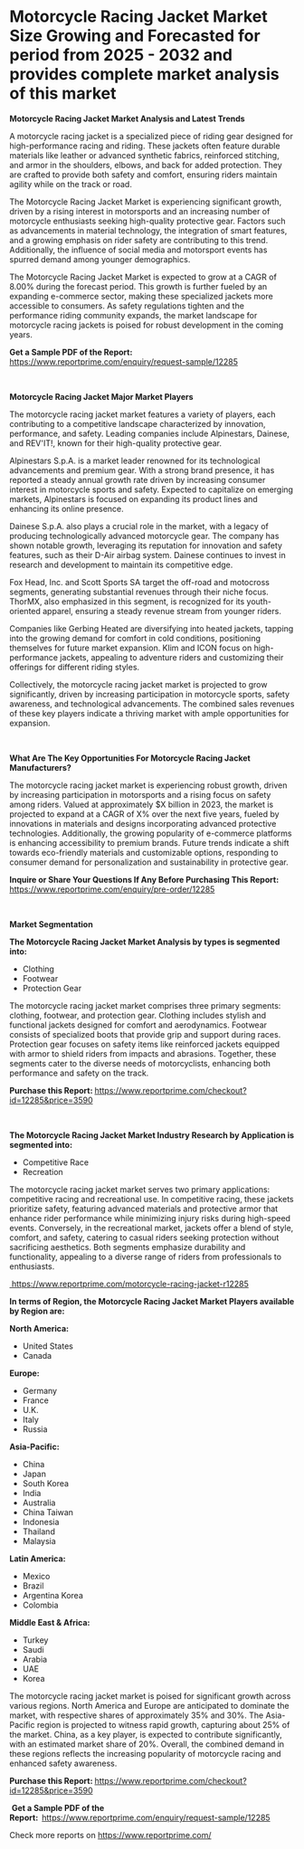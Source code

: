 <p><h1>Motorcycle Racing Jacket Market Size Growing and Forecasted for period from 2025 - 2032 and provides complete market analysis of this market</h1></p><p><strong>Motorcycle Racing Jacket Market Analysis and Latest Trends</strong></p>
<p><p>A motorcycle racing jacket is a specialized piece of riding gear designed for high-performance racing and riding. These jackets often feature durable materials like leather or advanced synthetic fabrics, reinforced stitching, and armor in the shoulders, elbows, and back for added protection. They are crafted to provide both safety and comfort, ensuring riders maintain agility while on the track or road.</p><p>The Motorcycle Racing Jacket Market is experiencing significant growth, driven by a rising interest in motorsports and an increasing number of motorcycle enthusiasts seeking high-quality protective gear. Factors such as advancements in material technology, the integration of smart features, and a growing emphasis on rider safety are contributing to this trend. Additionally, the influence of social media and motorsport events has spurred demand among younger demographics.</p><p>The Motorcycle Racing Jacket Market is expected to grow at a CAGR of 8.00% during the forecast period. This growth is further fueled by an expanding e-commerce sector, making these specialized jackets more accessible to consumers. As safety regulations tighten and the performance riding community expands, the market landscape for motorcycle racing jackets is poised for robust development in the coming years.</p></p>
<p><strong>Get a Sample PDF of the Report:&nbsp;</strong> <a href="https://www.reportprime.com/enquiry/request-sample/12285?utm_campaign=3250&utm_medium=2&utm_source=Github&utm_content=ia&utm_term=18032025&utm_id=motorcycle-racing-jacket">https://www.reportprime.com/enquiry/request-sample/12285</a></p>
<p>&nbsp;</p>
<p><strong>Motorcycle Racing Jacket Major Market Players</strong></p>
<p><p>The motorcycle racing jacket market features a variety of players, each contributing to a competitive landscape characterized by innovation, performance, and safety. Leading companies include Alpinestars, Dainese, and REV'IT!, known for their high-quality protective gear.</p><p>Alpinestars S.p.A. is a market leader renowned for its technological advancements and premium gear. With a strong brand presence, it has reported a steady annual growth rate driven by increasing consumer interest in motorcycle sports and safety. Expected to capitalize on emerging markets, Alpinestars is focused on expanding its product lines and enhancing its online presence.</p><p>Dainese S.p.A. also plays a crucial role in the market, with a legacy of producing technologically advanced motorcycle gear. The company has shown notable growth, leveraging its reputation for innovation and safety features, such as their D-Air airbag system. Dainese continues to invest in research and development to maintain its competitive edge.</p><p>Fox Head, Inc. and Scott Sports SA target the off-road and motocross segments, generating substantial revenues through their niche focus. ThorMX, also emphasized in this segment, is recognized for its youth-oriented apparel, ensuring a steady revenue stream from younger riders.</p><p>Companies like Gerbing Heated are diversifying into heated jackets, tapping into the growing demand for comfort in cold conditions, positioning themselves for future market expansion. Klim and ICON focus on high-performance jackets, appealing to adventure riders and customizing their offerings for different riding styles.</p><p>Collectively, the motorcycle racing jacket market is projected to grow significantly, driven by increasing participation in motorcycle sports, safety awareness, and technological advancements. The combined sales revenues of these key players indicate a thriving market with ample opportunities for expansion.</p></p>
<p>&nbsp;</p>
<p><strong>What Are The Key Opportunities For Motorcycle Racing Jacket Manufacturers?</strong></p>
<p><p>The motorcycle racing jacket market is experiencing robust growth, driven by increasing participation in motorsports and a rising focus on safety among riders. Valued at approximately $X billion in 2023, the market is projected to expand at a CAGR of X% over the next five years, fueled by innovations in materials and designs incorporating advanced protective technologies. Additionally, the growing popularity of e-commerce platforms is enhancing accessibility to premium brands. Future trends indicate a shift towards eco-friendly materials and customizable options, responding to consumer demand for personalization and sustainability in protective gear.</p></p>
<p><strong>Inquire or Share Your Questions If Any Before Purchasing This Report:</strong> <a href="https://www.reportprime.com/enquiry/pre-order/12285?utm_campaign=3250&utm_medium=2&utm_source=Github&utm_content=ia&utm_term=18032025&utm_id=motorcycle-racing-jacket">https://www.reportprime.com/enquiry/pre-order/12285</a></p>
<p>&nbsp;</p>
<p><strong>Market Segmentation</strong></p>
<p><strong>The Motorcycle Racing Jacket Market Analysis by types is segmented into:</strong></p>
<p><ul><li>Clothing</li><li>Footwear</li><li>Protection Gear</li></ul></p>
<p><p>The motorcycle racing jacket market comprises three primary segments: clothing, footwear, and protection gear. Clothing includes stylish and functional jackets designed for comfort and aerodynamics. Footwear consists of specialized boots that provide grip and support during races. Protection gear focuses on safety items like reinforced jackets equipped with armor to shield riders from impacts and abrasions. Together, these segments cater to the diverse needs of motorcyclists, enhancing both performance and safety on the track.</p></p>
<p><strong>Purchase this Report:&nbsp;</strong><a href="https://www.reportprime.com/checkout?id=12285&price=3590&utm_campaign=3250&utm_medium=2&utm_source=Github&utm_content=ia&utm_term=18032025&utm_id=motorcycle-racing-jacket">https://www.reportprime.com/checkout?id=12285&price=3590</a></p>
<p>&nbsp;</p>
<p><strong>The Motorcycle Racing Jacket Market Industry Research by Application is segmented into:</strong></p>
<p><ul><li>Competitive Race</li><li>Recreation</li></ul></p>
<p><p>The motorcycle racing jacket market serves two primary applications: competitive racing and recreational use. In competitive racing, these jackets prioritize safety, featuring advanced materials and protective armor that enhance rider performance while minimizing injury risks during high-speed events. Conversely, in the recreational market, jackets offer a blend of style, comfort, and safety, catering to casual riders seeking protection without sacrificing aesthetics. Both segments emphasize durability and functionality, appealing to a diverse range of riders from professionals to enthusiasts.</p></p>
<p><a href="https://www.reportprime.com/motorcycle-racing-jacket-r12285?utm_campaign=3250&utm_medium=2&utm_source=Github&utm_content=ia&utm_term=18032025&utm_id=motorcycle-racing-jacket">&nbsp;https://www.reportprime.com/motorcycle-racing-jacket-r12285</a></p>
<p><strong>In terms of Region, the Motorcycle Racing Jacket Market Players available by Region are:</strong></p>
<p>
    <p> <strong> North America: </strong>
        <ul>
            <li>United States</li>
            <li>Canada</li>
        </ul>
        </p> 
    <p> <strong> Europe: </strong>
        <ul>
            <li>Germany</li>
            <li>France</li>
            <li>U.K.</li>
            <li>Italy</li>
            <li>Russia</li>
        </ul>
        </p> 
    <p> <strong> Asia-Pacific: </strong>
        <ul>
            <li>China</li>
            <li>Japan</li>
            <li>South Korea</li>
            <li>India</li>
            <li>Australia</li>
            <li>China Taiwan</li>
            <li>Indonesia</li>
            <li>Thailand</li>
            <li>Malaysia</li>
        </ul>
        </p> 
    <p> <strong> Latin America: </strong>
        <ul>
            <li>Mexico</li>
            <li>Brazil</li>
            <li>Argentina Korea</li>
            <li>Colombia</li>
        </ul>
        </p> 
    <p> <strong> Middle East & Africa: </strong>
        <ul>
            <li>Turkey</li>
            <li>Saudi</li>
            <li>Arabia</li>
            <li>UAE</li>
            <li>Korea</li>
        </ul>
    </p>
    </p>
<p><p>The motorcycle racing jacket market is poised for significant growth across various regions. North America and Europe are anticipated to dominate the market, with respective shares of approximately 35% and 30%. The Asia-Pacific region is projected to witness rapid growth, capturing about 25% of the market. China, as a key player, is expected to contribute significantly, with an estimated market share of 20%. Overall, the combined demand in these regions reflects the increasing popularity of motorcycle racing and enhanced safety awareness.</p></p>
<p><strong>Purchase this Report: </strong><a href="https://www.reportprime.com/checkout?id=12285&price=3590&utm_campaign=3250&utm_medium=2&utm_source=Github&utm_content=ia&utm_term=18032025&utm_id=motorcycle-racing-jacket">https://www.reportprime.com/checkout?id=12285&price=3590</a></p>
<p>&nbsp;<strong>Get a Sample PDF of the Report:&nbsp;&nbsp;</strong><a href="https://www.reportprime.com/enquiry/request-sample/12285?utm_campaign=3250&utm_medium=2&utm_source=Github&utm_content=ia&utm_term=18032025&utm_id=motorcycle-racing-jacket">https://www.reportprime.com/enquiry/request-sample/12285</a></p>
<p><strong></strong></p>
<p>Check more reports on <a href="https://www.reportprime.com/?utm_campaign=3250&utm_medium=2&utm_source=Github&utm_content=ia&utm_term=18032025&utm_id=motorcycle-racing-jacket">https://www.reportprime.com/</a></p>